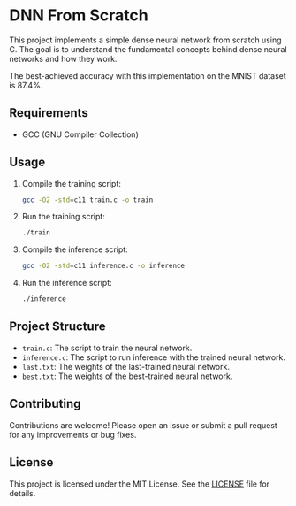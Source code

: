 # DNN From Scratch

This project implements a simple dense neural network from scratch using C. The goal is to understand the fundamental concepts behind dense neural networks and how they work.

The best-achieved accuracy with this implementation on the MNIST dataset is 87.4%.

## Requirements

- GCC (GNU Compiler Collection)

## Usage

1. Compile the training script:
    ```bash
    gcc -O2 -std=c11 train.c -o train
    ```
2. Run the training script:
    ```bash
    ./train
    ```
3. Compile the inference script:
    ```bash
    gcc -O2 -std=c11 inference.c -o inference
    ```
4. Run the inference script:
    ```bash
    ./inference
    ```

## Project Structure

- `train.c`: The script to train the neural network.
- `inference.c`: The script to run inference with the trained neural network.
- `last.txt`: The weights of the last-trained neural network.
- `best.txt`: The weights of the best-trained neural network.

## Contributing

Contributions are welcome! Please open an issue or submit a pull request for any improvements or bug fixes.

## License

This project is licensed under the MIT License. See the [LICENSE](LICENSE) file for details.
